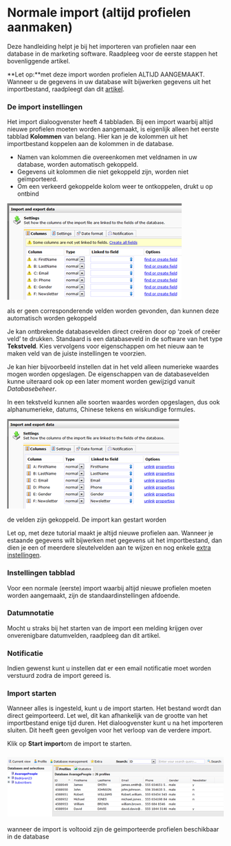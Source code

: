 Normale import (altijd profielen aanmaken)
==========================================

Deze handleiding helpt je bij het importeren van profielen naar een
database in de marketing software. Raadpleeg voor de eerste stappen het
bovenliggende artikel.

**Let op:**met deze import worden profielen ALTIJD AANGEMAAKT. Wanneer u
de gegevens in uw database wilt bijwerken gegevens uit het
importbestand, raadpleegt dan dit [artikel](#).

### De import instellingen

Het import dialoogvenster heeft 4 tabbladen. Bij een import waarbij
altijd nieuwe profielen moeten worden aangemaakt, is eigenlijk alleen
het eerste tabblad **Kolommen** van belang. Hier kan je de kolommen uit
het importbestand koppelen aan de kolommen in de database.

-   Namen van kolommen die overeenkomen met veldnamen in uw database,
    worden automatisch gekoppeld.
-   Gegevens uit kolommen die niet gekoppeld zijn, worden niet
    geïmporteerd.
-   Om een verkeerd gekoppelde kolom weer te ontkoppelen, drukt u op
    ontbind

![Columns tab](../images/importer3.png)

als er geen corresponderende velden worden gevonden, dan kunnen deze
automatisch worden gekoppeld

Je kan ontbrekende databasevelden direct creëren door op ‘zoek of creëer
veld’ te drukken. Standaard is een databaseveld in de software van het
type **Tekstveld**. Kies vervolgens voor eigenschappen om het nieuw aan
te maken veld van de juiste instellingen te voorzien.

Je kan hier bijvoorbeeld instellen dat in het veld alleen numerieke
waardes mogen worden opgeslagen. De eigenschappen van de databasevelden
kunne uiteraard ook op een later moment worden gewijzigd vanuit
*Databasebeheer*.

In een tekstveld kunnen alle soorten waardes worden opgeslagen, dus ook
alphanumerieke, datums, Chinese tekens en wiskundige formules.

![](../images/importer4.png)

de velden zijn gekoppeld. De import kan gestart worden

Let op, met deze tutorial maakt je altijd nieuwe profielen aan. Wanneer
je estaande gegevens wilt bijwerken met gegevens uit het importbestand,
dan dien je een of meerdere sleutelvelden aan te wijzen en nog enkele
[extra instellingen](#).

### Instellingen tabblad

Voor een normale (eerste) import waarbij altijd nieuwe profielen moeten
worden aangemaakt, zijn de standaardinstellingen afdoende.

### Datumnotatie

Mocht u straks bij het starten van de import een melding krijgen over
onverenigbare datumvelden, raadpleeg dan dit artikel.

### Notificatie

Indien gewenst kunt u instellen dat er een email notificatie moet worden
verstuurd zodra de import gereed is.

### Import starten

Wanneer alles is ingesteld, kunt u de import starten. Het bestand wordt
dan direct geimporteerd. Let wel, dit kan afhankelijk van de grootte van
het importbestand enige tijd duren. Het dialoogvenster kunt u na het
importeren sluiten. Dit heeft geen gevolgen voor het verloop van de
verdere import.

Klik op **Start import**om de import te starten.

### ![](../images/fimishedimport.png)

wanneer de import is voltooid zijn de geimporteerde profielen
beschikbaar in de database

 
